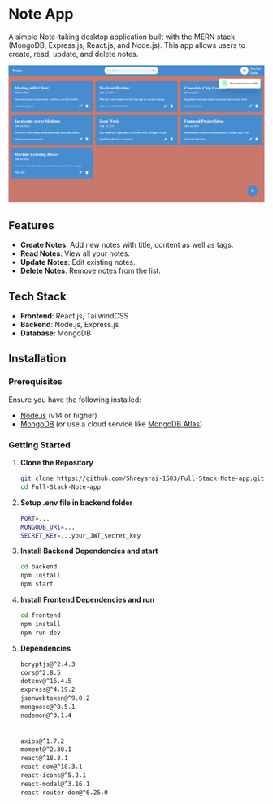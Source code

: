 # Note App

A simple Note-taking desktop application built with the MERN stack (MongoDB, Express.js, React.js, and Node.js). This app allows users to create, read, update, and delete notes.

![alt text](image.png)

## Features

- **Create Notes**: Add new notes with title, content as well as tags.
- **Read Notes**: View all your notes.
- **Update Notes**: Edit existing notes.
- **Delete Notes**: Remove notes from the list.

## Tech Stack

- **Frontend**: React.js, TailwindCSS
- **Backend**: Node.js, Express.js
- **Database**: MongoDB

## Installation

### Prerequisites

Ensure you have the following installed:

- [Node.js](https://nodejs.org/) (v14 or higher)
- [MongoDB](https://www.mongodb.com/try/download/community) (or use a cloud service like [MongoDB Atlas](https://www.mongodb.com/cloud/atlas))

### Getting Started

1. **Clone the Repository**

   ```bash
   git clone https://github.com/Shreyarai-1503/Full-Stack-Note-app.git
   cd Full-Stack-Note-app

2. **Setup .env file in backend folder**

   ```bash
   PORT=...
   MONGODB_URI=...
   SECRET_KEY=...your_JWT_secret_key

3. **Install Backend Dependencies and start**

    ```bash
    cd backend
    npm install
    npm start

4. **Install Frontend Dependencies and run**

    ```bash
    cd frontend
    npm install
    npm run dev

5. **Dependencies**

    ```bash
    bcryptjs@^2.4.3 
    cors@^2.8.5 
    dotenv@^16.4.5 
    express@^4.19.2 
    jsonwebtoken@^9.0.2 
    mongoose@^8.5.1 
    nodemon@^3.1.4


    axios@^1.7.2 
    moment@^2.30.1 
    react@^18.3.1 
    react-dom@^18.3.1 
    react-icons@^5.2.1 
    react-modal@^3.16.1 
    react-router-dom@^6.25.0